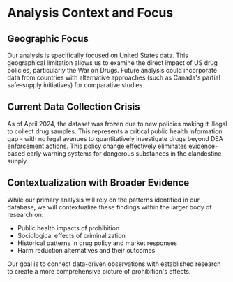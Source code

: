 # Analysis Context and Focus

## Geographic Focus
Our analysis is specifically focused on United States data. This geographical limitation allows us to examine the direct impact of US drug policies, particularly the War on Drugs. Future analysis could incorporate data from countries with alternative approaches (such as Canada's partial safe-supply initiatives) for comparative studies.

## Current Data Collection Crisis
As of April 2024, the dataset was frozen due to new policies making it illegal to collect drug samples. This represents a critical public health information gap - with no legal avenues to quantitatively investigate drugs beyond DEA enforcement actions. This policy change effectively eliminates evidence-based early warning systems for dangerous substances in the clandestine supply.

## Contextualization with Broader Evidence
While our primary analysis will rely on the patterns identified in our database, we will contextualize these findings within the larger body of research on:
- Public health impacts of prohibition
- Sociological effects of criminalization
- Historical patterns in drug policy and market responses
- Harm reduction alternatives and their outcomes

Our goal is to connect data-driven observations with established research to create a more comprehensive picture of prohibition's effects.